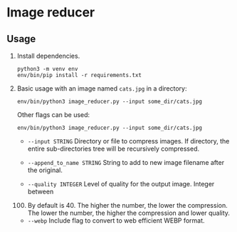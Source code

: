 # Image reducer  

## Usage

1. Install dependencies.  

   ```shell
   python3 -m venv env  
   env/bin/pip install -r requirements.txt
   ```

1. Basic usage with an image named `cats.jpg` in a directory:

   ```shell  
   env/bin/python3 image_reducer.py --input some_dir/cats.jpg
   ```

   Other flags can be used:

   ```shell  
   env/bin/python3 image_reducer.py --input some_dir/cats.jpg 
   ```

   - `--input STRING` Directory or file to compress images.  If directory, the
   entire sub-directories tree will be recursively compressed.  

   - `--append_to_name STRING` String to add to new image filename after the
     original.

   - `--quality INTEGER` Level of quality for the output image.  Integer between
   100. By default is 40.  The higher the number, the lower the compression. The
   lower the number, the higher the compression and lower quality.

   - `--webp` Include flag to convert to web efficient WEBP format.
